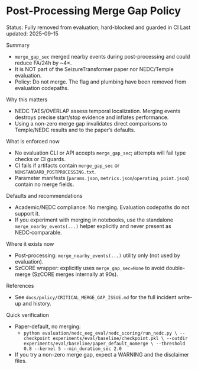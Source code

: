 # Post-Processing Merge Gap Policy

Status: Fully removed from evaluation; hard-blocked and guarded in CI
Last updated: 2025-09-15

Summary
- `merge_gap_sec` merged nearby events during post-processing and could reduce FA/24h by ~4×.
- It is NOT part of the SeizureTransformer paper nor NEDC/Temple evaluation.
- Policy: Do not merge. The flag and plumbing have been removed from evaluation codepaths.

Why this matters
- NEDC TAES/OVERLAP assess temporal localization. Merging events destroys precise start/stop evidence and inflates performance.
- Using a non-zero merge gap invalidates direct comparisons to Temple/NEDC results and to the paper’s defaults.

What is enforced now
- No evaluation CLI or API accepts `merge_gap_sec`; attempts will fail type checks or CI guards.
- CI fails if artifacts contain `merge_gap_sec` or `NONSTANDARD_POSTPROCESSING.txt`.
- Parameter manifests (`params.json`, `metrics.json`/`operating_point.json`) contain no merge fields.

Defaults and recommendations
- Academic/NEDC compliance: No merging. Evaluation codepaths do not support it.
- If you experiment with merging in notebooks, use the standalone `merge_nearby_events(...)` helper explicitly and never present as NEDC‑comparable.

Where it exists now
- Post-processing: `merge_nearby_events(...)` utility only (not used by evaluation).
- SzCORE wrapper: explicitly uses `merge_gap_sec=None` to avoid double-merge (SzCORE merges internally at 90s).

References
- See `docs/policy/CRITICAL_MERGE_GAP_ISSUE.md` for the full incident write-up and history.

Quick verification
- Paper-default, no merging:
  - `python evaluation/nedc_eeg_eval/nedc_scoring/run_nedc.py \
     --checkpoint experiments/eval/baseline/checkpoint.pkl \
     --outdir experiments/eval/baseline/paper_default_nomerge \
     --threshold 0.8 --kernel 5 --min_duration_sec 2.0`
- If you try a non-zero merge gap, expect a WARNING and the disclaimer files.

